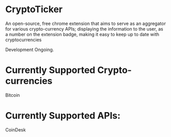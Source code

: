 # CryptoTicker
An open-source, free chrome extension that aims to serve as an aggregator for various 
crypto-currency APIs; displaying the information to the user, as a number on the 
extension badge, making it easy to keep up to date with cryptocurrencies

Development Ongoing.

# Currently Supported Crypto-currencies
Bitcoin

# Currently Supported APIs:
CoinDesk

